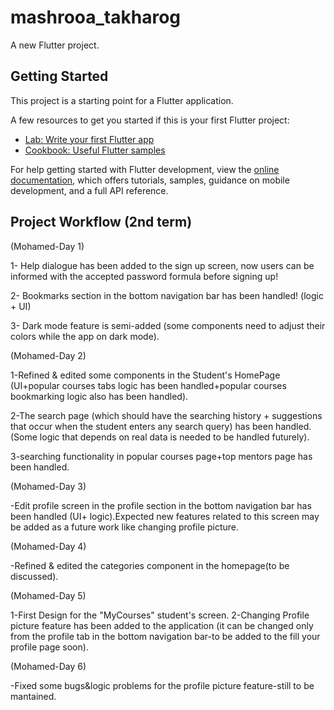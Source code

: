 # mashrooa_takharog

A new Flutter project.

## Getting Started

This project is a starting point for a Flutter application.

A few resources to get you started if this is your first Flutter project:

- [Lab: Write your first Flutter app](https://docs.flutter.dev/get-started/codelab)
- [Cookbook: Useful Flutter samples](https://docs.flutter.dev/cookbook)

For help getting started with Flutter development, view the
[online documentation](https://docs.flutter.dev/), which offers tutorials,
samples, guidance on mobile development, and a full API reference.

## Project Workflow (2nd term)

(Mohamed-Day 1)

1- Help dialogue has been added to the sign up screen, now users can be informed with the 
accepted password formula before signing up!

2- Bookmarks section in the bottom navigation bar has been handled! (logic + UI)

3- Dark mode feature is semi-added (some components need to adjust their colors while the app
on dark mode).

(Mohamed-Day 2)

1-Refined & edited some components in the Student's HomePage (UI+popular courses tabs logic
has been handled+popular courses bookmarking logic also has been handled).

2-The search page (which should have the searching history + suggestions that occur when the 
student enters any search query) has been handled. (Some logic that depends on real data is 
needed to be handled futurely).

3-searching functionality in popular courses page+top mentors page has been handled.

(Mohamed-Day 3)

-Edit profile screen in the profile section in the bottom navigation bar has been handled (UI+
logic).Expected new features related to this screen may be added as a future work like changing
profile picture.


(Mohamed-Day 4)

-Refined & edited the categories component in the homepage(to be discussed).


(Mohamed-Day 5)

1-First Design for the "MyCourses" student's screen.
2-Changing Profile picture feature has been added to the application (it can be changed only from the profile tab in the bottom navigation bar-to be added to the fill your profile page soon).


(Mohamed-Day 6)

-Fixed some bugs&logic problems for the profile picture feature-still to be mantained.

